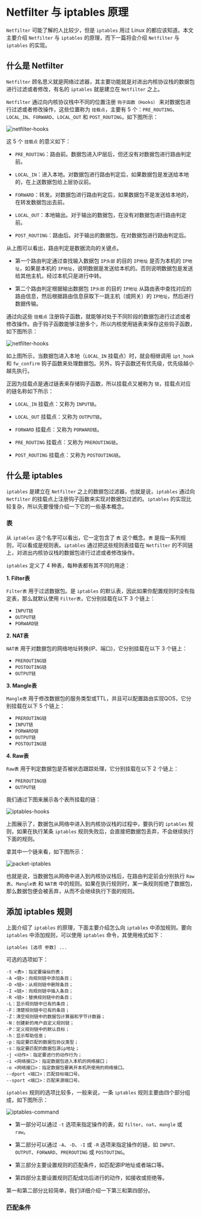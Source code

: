 # Netfilter 与 iptables 原理

`Netfilter` 可能了解的人比较少，但是 `iptables` 用过 Linux 的都应该知道。本文主要介绍 `Netfilter` 与 `iptables` 的原理，而下一篇将会介绍 `Netfilter` 与 `iptables` 的实现。

## 什么是 Netfilter

`Netfilter` 顾名思义就是网络过滤器，其主要功能就是对进出内核协议栈的数据包进行过滤或者修改，有名的 `iptables` 就是建立在 `Netfilter` 之上。

`Netfilter` 通过向内核协议栈中不同的位置注册 `钩子函数（Hooks）` 来对数据包进行过滤或者修改操作，这些位置称为 `挂载点`，主要有 5 个：`PRE_ROUTING`、`LOCAL_IN`、`FORWARD`、`LOCAL_OUT` 和 `POST_ROUTING`，如下图所示：

![netfilter-hooks](https://raw.githubusercontent.com/liexusong/understanding-the-linux-networking/master/images/netfilter-hooks.png)

这 5 个 `挂载点` 的意义如下：

* `PRE_ROUTING`：路由前。数据包进入IP层后，但还没有对数据包进行路由判定前。

* `LOCAL_IN`：进入本地。对数据包进行路由判定后，如果数据包是发送给本地的，在上送数据包给上层协议前。

* `FORWARD`：转发。对数据包进行路由判定后，如果数据包不是发送给本地的，在转发数据包出去前。

* `LOCAL_OUT`：本地输出。对于输出的数据包，在没有对数据包进行路由判定前。

* `POST_ROUTING`：路由后。对于输出的数据包，在对数据包进行路由判定后。

从上图可以看出，路由判定是数据流向的关键点。

* 第一个路由判定通过查找输入数据包 `IP头部` 的目的 `IP地址` 是否为本机的 `IP地址`，如果是本机的 `IP地址`，说明数据是发送给本机的。否则说明数据包是发送给其他主机，经过本机只是进行中转。

* 第二个路由判定根据输出数据包 `IP头部` 的目的 `IP地址` 从路由表中查找对应的路由信息，然后根据路由信息获取下一跳主机（或网关）的 `IP地址`，然后进行数据传输。

通过向这些 `挂载点` 注册钩子函数，就能够对处于不同阶段的数据包进行过滤或者修改操作。由于钩子函数能够注册多个，所以内核使用链表来保存这些钩子函数，如下图所示：

![netfilter-hooks](https://raw.githubusercontent.com/liexusong/understanding-the-linux-networking/master/images/netfilter-hooks-functions.png)

如上图所示，当数据包进入本地（`LOCAL_IN` 挂载点）时，就会相继调用 `ipt_hook` 和 `fw_confirm` 钩子函数来处理数据包。另外，钩子函数还有优先级，优先级越小越先执行。

正因为挂载点是通过链表来存储钩子函数，所以挂载点又被称为 `链`，挂载点对应的链名称如下所示：

* `LOCAL_IN` 挂载点：又称为 `INPUT链`。

* `LOCAL_OUT` 挂载点：又称为 `OUTPUT链`。

* `FORWARD` 挂载点：又称为 `PORWARD链`。

* `PRE_ROUTING` 挂载点：又称为 `PREROUTING链`。

* `POST_ROUTING` 挂载点：又称为 `POSTOUTING链`。


## 什么是 iptables

`iptables` 是建立在 `Netfilter` 之上的数据包过滤器，也就是说，`iptables` 通过向 `Netfilter` 的挂载点上注册钩子函数来实现对数据包过滤的。`iptables` 的实现比较复杂，所以先要慢慢介绍一下它的一些基本概念。

### 表

从 `iptables` 这个名字可以看出，它一定包含了 `表` 这个概念。`表` 是指一系列规则，可以看成是规则表。`iptables` 通过把这些规则表挂载在 `Netfilter` 的不同链上，对进出内核协议栈的数据包进行过滤或者修改操作。

`iptables` 定义了 4 种表，每种表都有其不同的用途：

**1. Filter表**

`Filter表` 用于过滤数据包。是 `iptables` 的默认表，因此如果你配置规则时没有指定表，那么就默认使用 `Filter表`，它分别挂载在以下 3 个链上：

* `INPUT链`
* `OUTPUT链`
* `PORWARD链`

**2. NAT表**

`NAT表` 用于对数据包的网络地址转换(IP、端口)，它分别挂载在以下 3 个链上：

* `PREROUTING链`
* `POSTOUTING链`
* `OUTPUT链`

**3. Mangle表**

`Mangle表` 用于修改数据包的服务类型或TTL，并且可以配置路由实现QOS，它分别挂载在以下 5 个链上：

* `PREROUTING链`
* `INPUT链`
* `PORWARD链`
* `OUTPUT链`
* `POSTOUTING链`

**4. Raw表**

`Raw表` 用于判定数据包是否被状态跟踪处理，它分别挂载在以下 2 个链上：

* `PREROUTING链`
* `OUTPUT链`

我们通过下图来展示各个表所挂载的链：

![iptables-hooks](https://raw.githubusercontent.com/liexusong/understanding-the-linux-networking/master/images/iptables-hooks.png)

上图展示了，数据包从网络中进入到内核协议栈的过程中，要执行的 `iptables` 规则，如果在执行某条 `iptables` 规则失败后，会直接把数据包丢弃，不会继续执行下面的规则。

拿其中一个链来看，如下图所示：

![packet-iptables](https://raw.githubusercontent.com/liexusong/understanding-the-linux-networking/master/images/packet-iptables.png)

也就是说，当数据包从网络中进入到内核协议栈后，在路由判定前会分别执行 `Raw表`、`Mangle表` 和 `NAT表` 中的规则。如果在执行规则时，某一条规则拒绝了数据包，那么数据包便会被丢弃，从而不会继续执行下面的规则。

## 添加 iptables 规则

上面介绍了 `iptables` 的原理，下面主要介绍怎么向 `iptables` 中添加规则。要向 `iptables` 中添加规则，可以使用 `iptables` 命令，其使用格式如下：

```shell
iptables [选项 参数] ...
```

可选的选项如下：

```
-t <表>：指定要操纵的表；
-A <链>：向规则链中添加条目；
-D <链>：从规则链中删除条目；
-I <链>：向规则链中插入条目；
-R <链>：替换规则链中的条目；
-L：显示规则链中已有的条目；
-F：清楚规则链中已有的条目；
-Z：清空规则链中的数据包计算器和字节计数器；
-N：创建新的用户自定义规则链；
-P：定义规则链中的默认目标；
-h：显示帮助信息；
-p：指定要匹配的数据包协议类型；
-s：指定要匹配的数据包源ip地址；
-j <动作>：指定要进行的动作行为；
-i <网络接口>：指定数据包进入本机的网络接口；
-o <网络接口>：指定数据包要离开本机所使用的网络接口。
--dport <端口>：匹配目标端口号。
--sport <端口>：匹配来源端口号。
```

`iptables` 规则的选项比较多，一般来说，一条 `iptables` 规则主要由四个部分组成，如下图所示：

![iptables-command](https://raw.githubusercontent.com/liexusong/understanding-the-linux-networking/master/images/iptables-command.png)

* 第一部分可以通过 `-t` 选项来指定操作的表，如 `filter`、`nat`、`mangle` 或 `raw`。

* 第二部分可以通过 `-A`、`-D`、`-I` 或 `-R` 选项来指定操作的链，如 `INPUT`、`OUTPUT`、`FORWARD`、`PREROUTING` 或 `POSTOUTING`。

* 第三部分主要设置规则的匹配条件，如匹配源IP地址或者端口等。

* 第四部分主要设置规则匹配成功后进行的动作，如接收或拒绝等。

第一和第二部分比较简单，我们详细介绍一下第三和第四部分。

### 匹配条件

